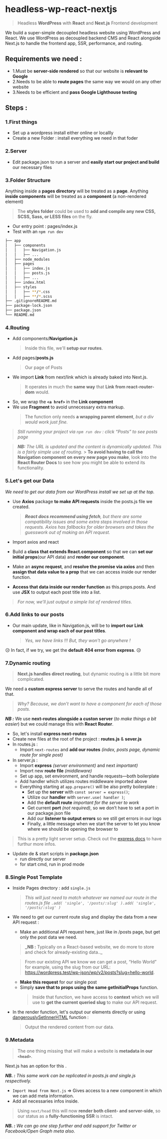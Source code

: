 # headless-wp-react-nextjs

> Headless **WordPress** with **React** and **Next.js** Frontend development

We build a super-simple decoupled headless website using WordPress and React.
We use WordPress as decoupled backend CMS and React alongside Next.js to handle the frontend app, SSR, performance, and routing.

## **Requirements** we need :

- 1.Must be **server-side rendered** so that our website is **relevant to Google**
- 2.Needs to be able to **route pages** the same way we would on any other website
- 3.Needs to be efficient and **pass Google Lighthouse testing**

## Steps :

### 1.First things

- Set up a wordpress install either online or locallly
- Create a new Folder : install everything we need in that foder

### 2.Server

- Edit package.json to run a server and **easily start our project and build** our necessary files

### 3.Folder Structure

Anything inside a **pages directory** will be treated as a **page**. Anything **inside components** will be treated as a **component** (a non-rendered element)

> The **styles folder** could be used to **add and compile any new CSS, SCSS, Sass, or LESS files** on the fly.

- Our entry point : pages/index.js
- Test with an `npm run dev`

```bash
├── app
│   ├── components
│   │   ├── Navigation.js
│   │   ├── ...
│   ├── node_modules
│   ├── pages
│   │   ├── index.js
│   │   ├── posts.js
│   │   ├── ...
│   ├── index.html
│   ├── styles
│   │   ├── **/*.css
│   │   ├── **/*.scss
├── .gitignoreREADME.md
├── package-lock.json
├── package.json
└── README.md
```

### 4.Routing

- Add components/**Navigation.js**
  > Inside this file, we'll **setup our routes**.
- Add pages/**posts.js**
  > Our page of Posts
- We import **Link** from next/link which is already baked into Next.js.
  > It operates in much the **same way** that **Link from react-router-dom** would.
- So, we wrap the **`<a href>`** in the **Link component**
- We use **Fragment** to avoid unnecessary extra markup.
  > The function only needs **a wrapping parent element**, _but a div would work just fine._

> _Still running your project via `npm run dev` : click “Posts” to see posts page_

> _**NB:** The URL is updated and the content is dynamically updated. This is a fairly simple use of routing._ > **To avoid having to call the Navigation component on every new page you make**, look into the **React Router Docs** to see how you might be able to extend its functionality.

### 5.Let's get our Data

_We need to get our data from our WordPress install we set up at the top._

- Use **Axios** package **to make API requests** inside the posts.js file we created.

  > _**React docs recommend using fetch**, but there are some compatibility issues and some extra steps involved in those requests. Axios has fallbacks for older browsers and takes the guesswork out of making an API request._

- Import axios and react
- Build a **class that extends React.component** so that we can **set our initial props**(our API data) and **render our component**.
- Make an **async request**, and **resolve the promise via axios** and then **assign that data value to a prop** that we can access inside our render function.
- **Access that data inside our render function** as this.props.posts. And use **JSX** to output each post title into a list.

> _For now, we’ll just output a simple list of rendered titles._

### 6.Add links to our posts

- Our main update, like in Navigation.js, will be to **import our Link component and wrap each of our post titles**.
  > _Yes, we have links !!! But, they won't go anywhere !_

😥 In fact, if we try, we get the **default 404 error from express**. 😥

### 7.Dynamic routing

> **Next.js handles direct routing**, but dynamic routing is a little bit more complicated.

We need a **custom express server** to serve the routes and handle all of that.

> _Why? Because, we don’t want to have a component for each of those posts._

_**NB :**_ We use **next-routes alongside a custon server** (_to make things a bit easier_) but we could manage this with **React Router**.

- So, let's install **express next-routes**
- Create new files at the root of the project : **routes.js** & **sever.js**
- In routes.js :
  - Import `next-routes` and **add our routes** _(index, posts page, dynamic route for single post)_
- In server.js :
  - Import **express** _(server environment)_ and next _important)_
  - Import new **route file** _(middleware)_
  - Set up app, set environment, and handle requests—both boilerplate
  - Add handler which utilizes routes middleware imported above
  - Everything starting at `app.prepare()` will be also pretty boilerplate :
    - Set up the **server** with `const server = express()`;
    - Utilize our **handler** with `server.use( handler )`;
    - Add the **default route** _important for the server to work_
    - Get current **port** _(not required)_, so we don’t have to set a port in our package.json file
    - Add our **listener to output errors** so we still get errors in our logs
    - Finally, a little message when we start the server to let you know where we should be opening the browser to

> This is a pretty light server setup. Check out the [express docs](http://expressjs.com/fr/starter/basic-routing.html) to have furthur more infos.

- Update de & start scripts in **package.json**
  - run directly our server
  - for start cmd, run in prod mode

### 8.Single Post Template

- Inside Pages drectory : add `single.js`

  > _This will just need to match whatever we named our route in the routes.js file `.add( 'single', '/posts/:slug' ).add( 'single', '/posts/:slug' )`_

- We need to get our current route slug and display the data from a new API request :

  - Make an additional API request here, just like in /posts page, but get only the post data we need.

  > **\_NB :** Typically on a React-based website, we do more to store and check for already-existing data..\_

  > From our existing API we know we can get a post, “Hello World” for example, using the slug from our URL: https://wordpress.test/wp-json/wp/v2/posts?slug=hello-world.

  - **Make this request** for our single post
  - Simply **save that to props using the same getInitialProps** function.
    > Inside that function, we have access to **context** which we will use to **get the current queried slug** to make our API request.

- In the render function, let's output our elements directly or using [dangerouslySetInnerHTML](https://zhenyong.github.io/react/tips/dangerously-set-inner-html.html) function :
  > Output the rendered content from our data.

### 9.Metadata

> The one thing missing that will make a website is **metadata in our `<head>`**.

Next.js has an option for this [<Head>](https://github.com/zeit/next.js/#populating-head).

_**NB. :** This same work can be replicated in posts.js and single.js respectively._

- `Import Head from Next.js` => Gives access to a new component in which we can add meta information.
- Add all necessaries infos inside.

> Using `next/head` this will now **render both client- and server-side**, so our status as a **fully-functioning SSR** is intact.

_**NB. :** We can go one step further and add support for Twitter or Facebook/Open Graph meta also._
